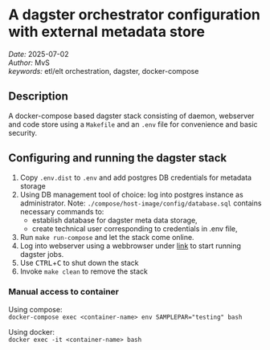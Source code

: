 # A dagster orchestrator configuration with external metadata store

*Date:* 2025-07-02  
*Author:* MvS  
*keywords:* etl/elt orchestration, dagster, docker-compose

## Description

A docker-compose based dagster stack consisting of daemon, webserver and code store using a
`Makefile` and an `.env` file for convenience and basic security.

## Configuring and running the dagster stack

1. Copy `.env.dist` to `.env` and add postgres DB credentials for metadata storage
2. Using DB management tool of choice: log into postgres instance as administrator. Note: `./compose/host-image/config/database.sql` contains necessary commands to:
    - establish database for dagster meta data storage,
    - create technical user corresponding to credentials in .env file,
3. Run `make run-compose` and let the stack come online.
4. Log into webserver using a webbrowser under [link](http://localhost:3000) to start running dagster jobs.
5. Use <kbd>CTRL</kbd>+<kbd>C</kbd> to shut down the stack
6. Invoke `make clean` to remove the stack

### Manual access to container

Using compose:  
`docker-compose exec <container-name> env SAMPLEPAR="testing" bash`

Using docker:  
`docker exec -it <container-name> bash`
